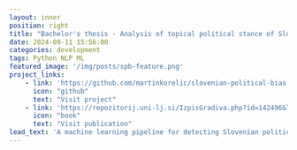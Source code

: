 ```yaml
---
layout: inner
position: right
title: "Bachelor's thesis - Analysis of topical political stance of Slovene tweets"
date: 2024-09-11 15:56:00
categories: development
tags: Python NLP ML
featured_image: '/img/posts/spb-feature.png'
project_links: 
    - link: 'https://github.com/martinkorelic/slovenian-political-bias'
      icon: "github"
      text: "Visit project"
    - link: 'https://repozitorij.uni-lj.si/IzpisGradiva.php?id=142496&lang=slv'
      icon: "book"
      text: "Visit publication"
lead_text: 'A machine learning pipeline for detecting Slovenian political bias based on sentiment towards various topics and political parties.'
---
```

